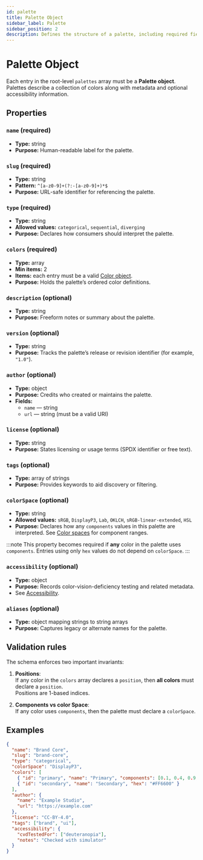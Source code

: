 ```yaml
---
id: palette
title: Palette Object
sidebar_label: Palette
sidebar_position: 2
description: Defines the structure of a palette, including required fields, optional metadata, color definitions, and constraints.
---
```


# Palette Object

Each entry in the root-level `palettes` array must be a **Palette object**.  
Palettes describe a collection of colors along with metadata and optional accessibility information.

## Properties

### `name` (required)

- **Type:** string
- **Purpose:** Human-readable label for the palette.

### `slug` (required)

- **Type:** string
- **Pattern:** `^[a-z0-9]+(?:-[a-z0-9]+)*$`
- **Purpose:** URL-safe identifier for referencing the palette.

### `type` (required)

- **Type:** string
- **Allowed values:** `categorical`, `sequential`, `diverging`
- **Purpose:** Declares how consumers should interpret the palette.

### `colors` (required)

- **Type:** array
- **Min items:** 2
- **Items:** each entry must be a valid [Color object](./color.md).
- **Purpose:** Holds the palette’s ordered color definitions.

### `description` (optional)

- **Type:** string
- **Purpose:** Freeform notes or summary about the palette.

### `version` (optional)

- **Type:** string
- **Purpose:** Tracks the palette’s release or revision identifier (for example, `"1.0"`).

### `author` (optional)

- **Type:** object
- **Purpose:** Credits who created or maintains the palette.
- **Fields:**
  - `name` — string
  - `url` — string (must be a valid URI)

### `license` (optional)

- **Type:** string
- **Purpose:** States licensing or usage terms (SPDX identifier or free text).

### `tags` (optional)

- **Type:** array of strings
- **Purpose:** Provides keywords to aid discovery or filtering.

### `colorSpace` (optional)

- **Type:** string
- **Allowed values:** `sRGB`, `DisplayP3`, `Lab`, `OKLCH`, `sRGB-linear-extended`, `HSL`
- **Purpose:** Declares how any `components` values in this palette are interpreted. See [Color spaces](./color-spaces.md) for component ranges.

:::note
This property becomes required if **any** color in the palette uses `components`.
Entries using only `hex` values do not depend on `colorSpace`.
:::

### `accessibility` (optional)

- **Type:** object
- **Purpose:** Records color-vision-deficiency testing and related metadata.
- See [Accessibility](./accessibility).

### `aliases` (optional)

- **Type:** object mapping strings to string arrays
- **Purpose:** Captures legacy or alternate names for the palette.

## Validation rules

The schema enforces two important invariants:

1. **Positions**:  
   If any color in the `colors` array declares a `position`, then **all colors** must declare a `position`.  
   Positions are 1-based indices.

2. **Components vs color Space**:  
   If any color uses `components`, then the palette must declare a `colorSpace`.

## Examples

```json
{
  "name": "Brand Core",
  "slug": "brand-core",
  "type": "categorical",
  "colorSpace": "DisplayP3",
  "colors": [
    { "id": "primary", "name": "Primary", "components": [0.1, 0.4, 0.9, 1.0] },
    { "id": "secondary", "name": "Secondary", "hex": "#FF6600" }
  ],
  "author": {
    "name": "Example Studio",
    "url": "https://example.com"
  },
  "license": "CC-BY-4.0",
  "tags": ["brand", "ui"],
  "accessibility": {
    "cvdTestedFor": ["deuteranopia"],
    "notes": "Checked with simulator"
  }
}
```
